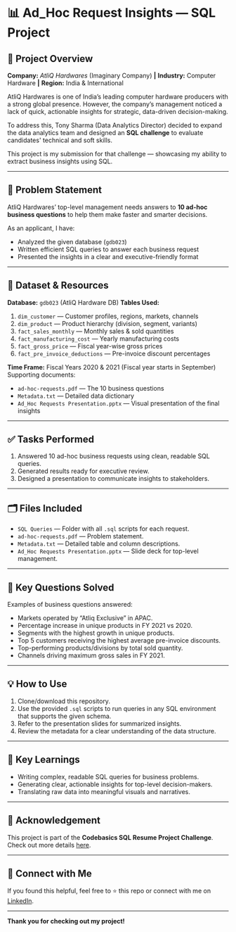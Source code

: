 # 📊 Ad\_Hoc Request Insights — SQL Project

## 🚀 Project Overview

**Company:** *AtliQ Hardwares* (Imaginary Company) **|**
**Industry:** Computer Hardware **|**
**Region:** India & International

AtliQ Hardwares is one of India’s leading computer hardware producers with a strong global presence. However, the company’s management noticed a lack of quick, actionable insights for strategic, data-driven decision-making.

To address this, Tony Sharma (Data Analytics Director) decided to expand the data analytics team and designed an **SQL challenge** to evaluate candidates' technical and soft skills.

This project is my submission for that challenge — showcasing my ability to extract business insights using SQL.

---

## 📝 Problem Statement

AtliQ Hardwares’ top-level management needs answers to **10 ad-hoc business questions** to help them make faster and smarter decisions.

As an applicant, I have:

* Analyzed the given database (`gdb023`)
* Written efficient SQL queries to answer each business request
* Presented the insights in a clear and executive-friendly format

---

## 📂 Dataset & Resources

**Database:** `gdb023` (AtliQ Hardware DB)
**Tables Used:**

1. `dim_customer` — Customer profiles, regions, markets, channels
2. `dim_product` — Product hierarchy (division, segment, variants)
3. `fact_sales_monthly` — Monthly sales & sold quantities
4. `fact_manufacturing_cost` — Yearly manufacturing costs
5. `fact_gross_price` — Fiscal year-wise gross prices
6. `fact_pre_invoice_deductions` — Pre-invoice discount percentages

**Time Frame:** Fiscal Years 2020 & 2021 (Fiscal year starts in September)
Supporting documents:

* `ad-hoc-requests.pdf` — The 10 business questions
* `Metadata.txt` — Detailed data dictionary
* `Ad_Hoc Requests Presentation.pptx` — Visual presentation of the final insights

---

## ✅ Tasks Performed

1. Answered 10 ad-hoc business requests using clean, readable SQL queries.
2. Generated results ready for executive review.
3. Designed a presentation to communicate insights to stakeholders.

---

## 🗂️ Files Included

* `SQL Queries` — Folder with all `.sql` scripts for each request.
* `ad-hoc-requests.pdf` — Problem statement.
* `Metadata.txt` — Detailed table and column descriptions.
* `Ad_Hoc Requests Presentation.pptx` — Slide deck for top-level management.

---

## 📌 Key Questions Solved

Examples of business questions answered:

* Markets operated by “Atliq Exclusive” in APAC.
* Percentage increase in unique products in FY 2021 vs 2020.
* Segments with the highest growth in unique products.
* Top 5 customers receiving the highest average pre-invoice discounts.
* Top-performing products/divisions by total sold quantity.
* Channels driving maximum gross sales in FY 2021.

---

## 💡 How to Use

1. Clone/download this repository.
2. Use the provided `.sql` scripts to run queries in any SQL environment that supports the given schema.
3. Refer to the presentation slides for summarized insights.
4. Review the metadata for a clear understanding of the data structure.

---

## 🎯 Key Learnings

* Writing complex, readable SQL queries for business problems.
* Generating clear, actionable insights for top-level decision-makers.
* Translating raw data into meaningful visuals and narratives.

---

## 📣 Acknowledgement

This project is part of the **Codebasics SQL Resume Project Challenge**.
Check out more details [here](https://codebasics.io/challenges/codebasics-resume-project-challenge/7).

---

## 🔗 Connect with Me

If you found this helpful, feel free to ⭐️ this repo or connect with me on [LinkedIn](#).

---

**Thank you for checking out my project!**

